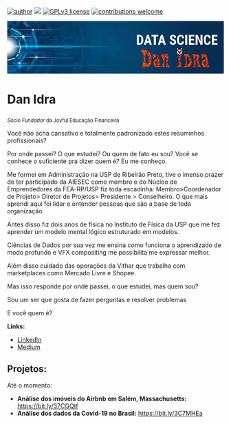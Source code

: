 [![author](https://img.shields.io/badge/author-Dan_Idra-red.svg)](https://www.linkedin.com/in/carlosfab) [![](https://img.shields.io/badge/python-3.7+-blue.svg)](https://www.python.org/downloads/release/python-365/) [![GPLv3 license](https://img.shields.io/badge/License-GPLv3-blue.svg)](http://perso.crans.org/besson/LICENSE.html) [![contributions welcome](https://img.shields.io/badge/contributions-welcome-brightgreen.svg?style=flat)](https://github.com/carlosfab/data_science/issues)

<p align="center">
  <img src="bannerr.png" >
</p>

# Dan Idra
<sub>*Sócio Fundador* da Joyful Educação Financeira</sub>

Você não acha cansativo e totalmente padronizado estes resuminhos profissionais?

Por onde passei? O que estudei? Ou quem de fato eu sou? Você se conhece o suficiente pra dizer quem é? Eu me conheço.

Me formei em Administração na USP de Ribeirão Preto, tive o imenso prazer de ter participado da AIESEC como membro e do Núcleo de Emprendedores da FEA-RP/USP fiz toda escadinha: Membro>Coordenador de Projeto> Diretor de Projetos> Presidente > Conselheiro. O que mais aprendi aqui foi lidar e entender pessoas que são a base de toda organização.

Antes disso fiz dois anos de física no Instituto de Física da USP que me fez aprender um modelo mental lógico estruturado em modelos.

Ciências de Dados por sua vez me ensina como funciona o aprendizado de modo profundo e VFX compositing me possibilita me expressar melhor.

Além disso cuidado das operações da Vithar que trabalha com marketplaces como Mercado Livre e Shopee.

Mas isso responde por onde passei, o que estudei, mas quem sou?

Sou um ser que gosta de fazer perguntas e resolver problemas

E você quem é?

**Links:**

* [LinkedIn](https://www.linkedin.com/in/danidra/)
* [Medium](https://medium.com/@idra/)


## Projetos:
Até o momento:

* **Análise dos imóveis do Airbnb em Salém, Massachusetts:** https://bit.ly/37CGQtf
* **Análise dos dados da Covid-19 no Brasil:** https://bit.ly/3C7MHEa


